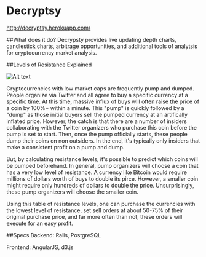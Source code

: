 # Decryptsy
http://decryptsy.herokuapp.com/

##What does it do?
Decrypsty provides live updating depth charts, candlestick charts, arbitrage opportunities, and additional tools of analytsis for cryptocurrency market analysis.

##Levels of Resistance Explained

![Alt text](http://i.imgur.com/pciqvOt.png)

Cryptocurrencies with low market caps are frequently pump and dumped. People organize via Twitter and all agree to buy a specific currency at a specific time. At this time, massive influx of buys will often raise the price of a coin by 100%+ within a minute. This "pump" is quickly followed by a "dump" as those initial buyers sell the pumped currency at an artifically inflated price. However, the catch is that there are a number of insiders collaborating with the Twitter organizers who purchase this coin before the pump is set to start. Then, once the pump officially starts, these people dump their coins on non outsiders. In the end, it's typically only insiders that make a consistent profit on a pump and dump.

But, by calculating resistance levels, it's possible to predict which coins will be pumped beforehand. In general, pump organizers will choose a coin that has a very low level of resistance. A currency like Bitcoin would require millions of dollars worth of buys to double its pirce. However, a smaller coin might require only hundreds of dollars to double the price. Unsurprisingly, these pump organizers will choose the smaller coin. 

Using this table of resistance levels, one can purchase the currencies with the lowest level of resistance, set sell orders at about 50-75% of their original purchase price, and far more often than not, these orders will execute for an easy profit. 

##Specs
Backend: Rails, PostgreSQL


Frontend: AngularJS, d3.js